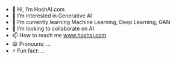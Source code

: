 - 👋 Hi, I’m HoshAI.com
- 👀 I’m interested in Generative AI
- 🌱 I’m currently learning Machine Learning, Deep Learning, GAN
- 💞️ I’m looking to collaborate on AI
- 📫 How to reach me www.hoshai.com
- 😄 Pronouns: ...
- ⚡ Fun fact: ...

<!---
hoshaicom/hoshaicom is a ✨ special ✨ repository because its `README.md` (this file) appears on your GitHub profile.
You can click the Preview link to take a look at your changes.
--->
